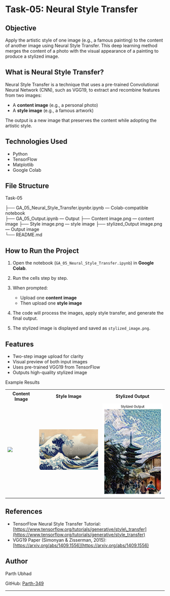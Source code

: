 
# Task-05: Neural Style Transfer

## Objective

Apply the artistic style of one image (e.g., a famous painting) to the content of another image using Neural Style Transfer. This deep learning method merges the content of a photo with the visual appearance of a painting to produce a stylized image.

## What is Neural Style Transfer?

Neural Style Transfer is a technique that uses a pre-trained Convolutional Neural Network (CNN), such as VGG19, to extract and recombine features from two images:

* A **content image** (e.g., a personal photo)
* A **style image** (e.g., a famous artwork)

The output is a new image that preserves the content while adopting the artistic style.

## Technologies Used

* Python
* TensorFlow
* Matplotlib
* Google Colab

## File Structure

Task-05

├── GA_05_Neural_Style_Transfer.ipynbr.ipynb — Colab-compatible notebook   
├── GA_05_Output.ipynb — Output
├── Content image.png — content image
├── Style image.png — style image
├── stylized_Output image.png — Output image  
└── README.md   

## How to Run the Project

1. Open the notebook (`GA_05_Neural_Style_Transfer.ipynb`) in **Google Colab**.
2. Run the cells step by step.
3. When prompted:

   * Upload one **content image**
   * Then upload one **style image**
4. The code will process the images, apply style transfer, and generate the final output.
5. The stylized image is displayed and saved as `stylized_image.png`.

## Features

* Two-step image upload for clarity
* Visual preview of both input images
* Uses pre-trained VGG19 from TensorFlow
* Outputs high-quality stylized image

Example Results
<table> <tr> <th>Content Image</th> <th>Style Image</th> <th>Stylized Output</th> </tr> <tr> <td><img src="https://github.com/Parth-349/PRODIGY_GA_05/blob/main/Content image.jpg?raw=true" width="250"/></td> <td><img src="https://github.com/Parth-349/PRODIGY_GA_05/blob/main/Style image.jpg?raw=true" width="250"/></td> <td><img src="https://github.com/Parth-349/PRODIGY_GA_05/blob/main/stylized_output image.png?raw=true" width="250"/></td> </tr> </table>

## References

* TensorFlow Neural Style Transfer Tutorial: [https://www.tensorflow.org/tutorials/generative/style\_transfer](https://www.tensorflow.org/tutorials/generative/style_transfer)
* VGG19 Paper (Simonyan & Zisserman, 2015): [https://arxiv.org/abs/1409.1556](https://arxiv.org/abs/1409.1556)

## Author

Parth Ubhad

GitHub: [Parth-349](https://github.com/Parth-349)

---


